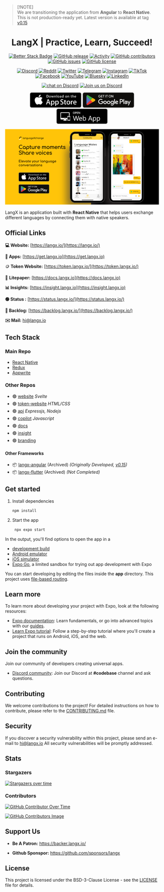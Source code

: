 > [!NOTE]\
> We are transitioning the application from **Angular** to **React Native**. This is not production-ready yet. Latest version is available at tag [v0.15](https://github.com/langx/langx/releases/tag/v0.15)

 <h1 align="center"> LangX | Practice, Learn, Succeed! </h1>
<p align="center">
  <a href="https://status.langx.io/" target="_blank"><img src="https://uptime.betterstack.com/status-badges/v1/monitor/vrew.svg" alt="Better Stack Badge"></a>
  <a href="https://github.com/langx/langx/releases" target="_blank"><img src="https://img.shields.io/github/release/langx/langx.svg" alt="GitHub release"></a>
  <a href="https://github.com/badges/langx/langx" target="_blank"><img src="https://img.shields.io/github/commit-activity/m/langx/langx" alt="Activity"></a>
  <a href="https://github.com/langx/langx/graphs/contributors" target="_blank"><img src="https://img.shields.io/github/contributors/langx/langx.svg" alt="GitHub contributors"></a>
  <a href="https://github.com/langx/langx/issues" target="_blank"><img src="https://img.shields.io/github/issues/langx/langx.svg" alt="GitHub issues"></a>
  <a href="https://github.com/langx/langx/blob/main/LICENSE" target="_blank"><img src="https://img.shields.io/github/license/langx/langx.svg" alt="GitHub license"></a>
</p>
<p align="center">
  <a href="https://discord.langx.io" target="_blank"><img src="https://img.shields.io/badge/-Discord-5865F2?style=flat&logo=discord&logoColor=white" alt="Discord"></a>
  <a href="https://reddit.com/r/langx" target="_blank"><img src="https://img.shields.io/badge/-Reddit-FF5700?style=flat&logo=reddit&logoColor=white" alt="Reddit"></a>
  <a href="https://x.com/langx_io" target="_blank"><img src="https://img.shields.io/badge/-Twitter-1DA1F2?style=flat&logo=twitter&logoColor=white" alt="Twitter"></a>
  <a href="https://t.me/langxapp" target="_blank"><img src="https://img.shields.io/badge/-Telegram-2CA5E0?style=flat&logo=telegram&logoColor=white" alt="Telegram"></a>
  <a href="https://instagram.com/langxapp" target="_blank"><img src="https://img.shields.io/badge/-Instagram-E4405F?style=flat&logo=instagram&logoColor=white" alt="Instagram"></a>
  <a href="https://tiktok.com/@langxapp" target="_blank"><img src="https://img.shields.io/badge/-TikTok-000000?style=flat&logo=tiktok&logoColor=white" alt="TikTok"></a>
  <a href="https://www.facebook.com/langxapp" target="_blank"><img src="https://img.shields.io/badge/-Facebook-1877F2?style=flat&logo=facebook&logoColor=white" alt="Facebook"></a>
  <a href="https://www.youtube.com/@langxapp" target="_blank"><img src="https://img.shields.io/badge/-YouTube-FF0000?style=flat&logo=youtube&logoColor=white" alt="YouTube"></a>
  <a href="https://bsky.app/profile/langx.io" target="_blank"><img src="https://img.shields.io/badge/-Bluesky-1DA1F2?style=flat&logo=bluesky&logoColor=white" alt="Bluesky"></a>
  <a href="https://www.linkedin.com/products/new-chapter-technology-limited-liability-company-languagexchange-practice-learn-succeed/" target="_blank"><img src="https://img.shields.io/badge/-LinkedIn-0077B5?style=flat&logo=linkedin&logoColor=white" alt="LinkedIn"></a>
</p>
<p align="center">
  <a href="https://discord.langx.io" target="_blank"><img src="https://img.shields.io/discord/1211339989967970375?logo=discord" alt="chat on Discord"></a>
  <a href="https://discord.langx.io" target="_blank"><img src="https://dcbadge.vercel.app/api/server/2D3jW2YDgS?style=flat" alt="Join us on Discord"></a>
</p>
<p align="center">
  <a href='https://apps.apple.com/app/languagexchange/id6474187141' target='_blank'><img src="https://github.com/langx/.github/blob/main/assets/ios.png" height="50"></a>
  <a href='https://play.google.com/store/apps/details?id=tech.newchapter.languageXchange' target='_blank'><img src="https://github.com/langx/.github/blob/main/assets/android.png" height="50"></a>
  <a href='https://app.langx.io' target='_blank'><img src="https://github.com/langx/.github/blob/main/assets/pwa.png" height="50"></a>
</p>
<p align="center">
  <a href="https://langx.io" target="_blank">
  <img alt="Featured Image" src="https://github.com/langx/.github/blob/main/assets/featured_image.png" />
  </a>
</p>

LangX is an application built with **React Native** that helps users exchange different languages by connecting them with native speakers.

## Official Links

**:computer: Website:** [https://langx.io/](https://langx.io/)

**:calling: Apps:** [https://get.langx.io](https://get.langx.io)

:coin: **Token Website:** [https://token.langx.io/](https://token.langx.io/)

:scroll: **Litepaper:** [https://docs.langx.io](https://docs.langx.io)

**:bar_chart: Insights:** [https://insight.langx.io](https://insight.langx.io)

**:green_circle: Status :** [https://status.langx.io/](https://status.langx.io/)

**:wrench: Backlog:** [https://backlog.langx.io/](https://backlog.langx.io/)

**:envelope: Mail:** [hi@langx.io](mailto:hi@langx.io)

## Tech Stack

### Main Repo

- [React Native](https://reactnative.dev/)
- [Redux](https://redux.js.org/)
- [Appwrite](https://appwrite.io/)

### Other Repos

- 🟢 [website](https://github.com/langx/website) _Svelte_
- 🟢 [token-website](https://github.com/langx/token-website) _HTML/CSS_
- 🟢 [api](https://github.com/langx/token-api) _Expressjs, Nodejs_
- 🟢 [copilot](https://github.com/langx/copilot) _Javascript_
- 🟢 [docs](https://github.com/langx/docs)
- 🟢 [insight](https://github.com/langx/insight)
- 🟢 [branding](https://github.com/langx/branding)

#### Other Frameworks

- 📦️ [langx-angular](https://github.com/langx/langx-angular) (Archived) _(Originally Developed, [v0.15](https://github.com/langx/langx/releases/tag/v0.15))_
- 📦️ [langx-flutter](https://github.com/langx/langx-flutter) (Archived) _(Not Completed)_

## Get started

1. Install dependencies

   ```bash
   npm install
   ```

2. Start the app

   ```bash
    npx expo start
   ```

In the output, you'll find options to open the app in a

- [development build](https://docs.expo.dev/develop/development-builds/introduction/)
- [Android emulator](https://docs.expo.dev/workflow/android-studio-emulator/)
- [iOS simulator](https://docs.expo.dev/workflow/ios-simulator/)
- [Expo Go](https://expo.dev/go), a limited sandbox for trying out app development with Expo

You can start developing by editing the files inside the **app** directory. This project uses [file-based routing](https://docs.expo.dev/router/introduction).

## Learn more

To learn more about developing your project with Expo, look at the following resources:

- [Expo documentation](https://docs.expo.dev/): Learn fundamentals, or go into advanced topics with our [guides](https://docs.expo.dev/guides).
- [Learn Expo tutorial](https://docs.expo.dev/tutorial/introduction/): Follow a step-by-step tutorial where you'll create a project that runs on Android, iOS, and the web.

## Join the community

Join our community of developers creating universal apps.

- [Discord community](https://discord.langx.io): Join our Discord at **#codebase** channel and ask questions.

<!-- ### Cloud Functions

To push Appwrite Cloud Functions, follow these steps:

1. Make sure you have the Appwrite CLI installed on your machine. If you don't have it installed, you can install it using the command `npm install -g appwrite`
2. Navigate to the root directory of your Appwrite project using the command line.
3. Run the command `appwrite login` to log in to your Appwrite account.
4. Run the command `appwrite functions create` to initialize the Appwrite Cloud Functions in your project.
5. Follow the prompts to select your Appwrite project and choose the language you want to use for your functions.
6. Once the initialization is complete, you can check Cloud Functions code in the `appwrite/functions/index.js` file (if you're using JavaScript) or you can convert `appwrite/functions/index.js` to `appwrite/functions/index.ts` file (if you're using TypeScript).
7. Once you've written your Cloud Functions code, run the command `appwrite functions deploy` to deploy your functions to Appwrite.
8. Go to database function console and make sure that right permissions you set for related function.

That's it! You should now be able to push your Appwrite Cloud Functions to Appwrite and use them in your app. If you encounter any issues during the process, please refer to the Appwrite documentation or open an issue on the Appwrite GitHub repository.

## Deep Linking

Deep linking is a technique that allows an app to be opened to a specific UI or state, using a URL. This is useful for a variety of reasons, such as driving user engagement from web to app, or simply providing a better user experience.

### Android Deep Linking

1. Create a `/src/.well-known` directory in your project's `src` directory.

2. Inside the `/src/.well-known` directory, create a file named `assetlinks.json`

3. In the `assestslinks.json` file, add the following code to it:

```json
[
  {
    "relation": ["delegate_permission/common.handle_all_urls"],
    "target": {
      "namespace": "android_app",
      "package_name": "com.example.yourapp",
      "sha256_cert_fingerprints": ["14:6D:E9:..."]
    }
  }
]
```

Replace `com.example.yourapp` with your app's package name and replace `14:6D:E9:...` with the SHA-256 fingerprint of your app's signing certificate.

4. Add the `/src/.well-known` directory to the `assets` array in your `angular.json` file.

```json
"assets": [
  "src/favicon.ico",
  "src/assets",
  {
    "glob": "**/*",
    "input": "src/.well-known",
    "output": "/.well-known"
  }
]
```

5. Rebuild your project.

### iOS Universal Links

1. Create a `/src/.well-known` directory in your project's `src` directory.

2. Inside the `/src/.well-known` directory, create a file named `apple-app-site-association`

3. In the `apple-app-site-association` file, add the following code to it:

```json
{
  "applinks": {
    "apps": [],
    "details": [
      {
        "appID": "TEAM_ID.BUNDLE_ID",
        "paths": ["*"]
      }
    ]
  }
}
```

Replace `TEAM_ID.BUNDLE_ID` with your app's Team ID and Bundle ID.

4. Add the `/src/.well-known` directory to the `assets` array in your `angular.json` file.

```json
"assets": [
  "src/favicon.ico",
  "src/assets",
  {
    "glob": "**/*",
    "input": "src/.well-known",
    "output": "/.well-known"
  }
]
```

5. Rebuild your project.

After following these steps, your Angular app should be set up to handle deep links on both Android and iOS devices.

For more information: https://capacitorjs.com/docs/guides/deep-links

## Firebase Messaging Service Worker

In your project, you need to create a file named `src/firebase-messaging-sw.js`. This file will be responsible for handling Firebase messaging in the service worker.

Here's a breakdown of the code in this file:

```js
// Give the service worker access to Firebase Messaging.
// Note that you can only use Firebase Messaging here. Other Firebase libraries
// are not available in the service worker.
importScripts("https://www.gstatic.com/firebasejs/8.10.1/firebase-app.js");
importScripts("https://www.gstatic.com/firebasejs/8.10.1/firebase-messaging.js");

// Initialize the Firebase app in the service worker by passing in
// your app's Firebase config object.
// https://firebase.google.com/docs/web/setup#config-object
const firebaseApp = initializeApp({
  apiKey: "xxxxxxxxxxxxxxxxxxxxxxxxxxxxxxxxxxxxxx",
  authDomain: "xxxxxxxxxxxxxxxxxxxxxxxxxxxxxxxxxxxx",
  projectId: "xxxxxxxxxxxxxxxxxx",
  storageBucket: "xxxxxxxxxxxxxxxxxxxxxxxxxxxxxxxxx",
  messagingSenderId: "xxxxxxxxxxxx",
  appId: "x:xxxxxxxxxxxx:web:xxxxxxxxxxxxxxxxxxxx",
});

// Retrieve an instance of Firebase Messaging so that it can handle background
// messages.
const messaging = firebase.messaging();
```

This code initializes your Firebase application with your Firebase configuration. Replace the "xxxxxxx" with your actual Firebase configuration values.

This line retrieves an instance of Firebase Messaging so that it can handle background messages. -->

## Contributing

We welcome contributions to the project! For detailed instructions on how to contribute, please refer to the [CONTRIBUTING.md](CONTRIBUTING.md) file.

## Security

If you discover a security vulnerability within this project, please send an e-mail to [hi@langx.io](mailto:hi@langx.io) All security vulnerabilities will be promptly addressed.

<!--
### Paths

- `android/app/google-services.json`

- `ios/App/App/GoogleService-info.plist`

### Google Services

#### GoogleService-info.plist and google-services.json

`google-services.json` is a configuration file that contains information about a Firebase project, such as the project's API key, database URL, and storage bucket. It is used by Android apps to connect to Firebase services, such as Firebase Authentication, Firebase Realtime Database, and Firebase Cloud Messaging.

The content of the Firebase config or object can be considered as public, including the app's platform-specific ID (Apple bundle ID or Android package name) and the Firebase project-specific values, like the API Key, project ID, Realtime Database URL, and Cloud Storage bucket name. Given this, use Firebase Security Rules to protect your data and files in Realtime Database, Cloud Firestore, and Cloud Storage.

`GoogleService-info.plist` is a configuration file that contains information about a Firebase project, such as the project's API key, database URL, and storage bucket. It is used by iOS apps to connect to Firebase services, such as Firebase Authentication, Firebase Realtime Database, and Firebase Cloud Messaging.

To secure the `GoogleService-info.plist` file, you can ensure that it is not publicly accessible. This can be done by adding the file to your app's .gitignore file to prevent it from being committed to your repository. Additionally, you can use Firebase Security Rules to restrict access to your Firebase project's resources, such as the Realtime Database and Cloud Storage, to only authorized users.

It is also important to keep your Firebase project's API key and other sensitive information secure. You can use a password manager to securely store your API key and other credentials, and avoid hardcoding them in your app's code.

For more information on how to secure your Firebase project, please refer to the following resources:

- [Config Files Objects](https://firebase.google.com/docs/projects/learn-more#config-files-objects) -->

## Stats

### Stargazers

[![Stargazers over time](https://starchart.cc/langx/langx.svg?variant=adaptive)](https://github.com/langx/langx/stargazers)

### Contributors

[![GitHub Contributor Over Time](https://contributor-overtime-api.git-contributor.com/contributors-svg?chart=contributorOverTime&repo=langx/langx)](https://github.com/langx/langx/graphs/contributors)

[![GitHub Contributors Image](https://contrib.rocks/image?repo=langx/langx)](https://github.com/langx/langx/graphs/contributors)

## Support Us

- **Be A Patron:** https://backer.langx.io/

- **Github Sponspor:** https://github.com/sponsors/langx

## License

This project is licensed under the BSD-3-Clause License - see the [LICENSE](./LICENSE) file for details.
